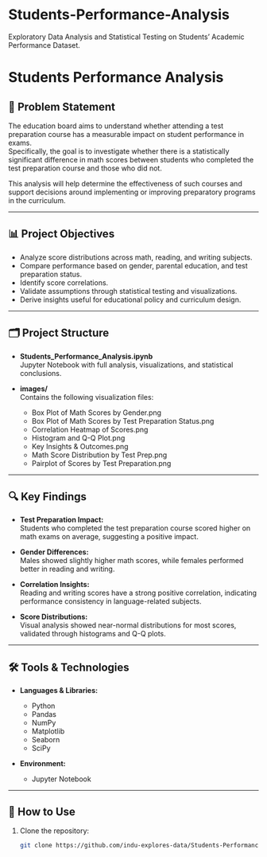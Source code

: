 # Students-Performance-Analysis
Exploratory Data Analysis and Statistical Testing on Students’ Academic Performance Dataset.

# Students Performance Analysis

## 🎯 Problem Statement

The education board aims to understand whether attending a test preparation course has a measurable impact on student performance in exams.  
Specifically, the goal is to investigate whether there is a statistically significant difference in math scores between students who completed the test preparation course and those who did not.

This analysis will help determine the effectiveness of such courses and support decisions around implementing or improving preparatory programs in the curriculum.

---

## 📊 Project Objectives

- Analyze score distributions across math, reading, and writing subjects.
- Compare performance based on gender, parental education, and test preparation status.
- Identify score correlations.
- Validate assumptions through statistical testing and visualizations.
- Derive insights useful for educational policy and curriculum design.

---

## 🗂️ Project Structure

- **Students_Performance_Analysis.ipynb**  
  Jupyter Notebook with full analysis, visualizations, and statistical conclusions.

- **images/**  
  Contains the following visualization files:
  - Box Plot of Math Scores by Gender.png  
  - Box Plot of Math Scores by Test Preparation Status.png  
  - Correlation Heatmap of Scores.png  
  - Histogram and Q-Q Plot.png  
  - Key Insights & Outcomes.png  
  - Math Score Distribution by Test Prep.png  
  - Pairplot of Scores by Test Preparation.png  

---

## 🔍 Key Findings

- **Test Preparation Impact:**  
  Students who completed the test preparation course scored higher on math exams on average, suggesting a positive impact.

- **Gender Differences:**  
  Males showed slightly higher math scores, while females performed better in reading and writing.

- **Correlation Insights:**  
  Reading and writing scores have a strong positive correlation, indicating performance consistency in language-related subjects.

- **Score Distributions:**  
  Visual analysis showed near-normal distributions for most scores, validated through histograms and Q-Q plots.

---

## 🛠️ Tools & Technologies

- **Languages & Libraries:**  
  - Python  
  - Pandas  
  - NumPy  
  - Matplotlib  
  - Seaborn  
  - SciPy

- **Environment:**  
  - Jupyter Notebook  

---

## 📁 How to Use

1. Clone the repository:
   ```bash
   git clone https://github.com/indu-explores-data/Students-Performance-Analysis.git
